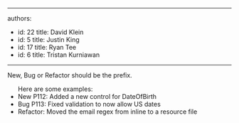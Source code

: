 

---
authors:
  - id: 22
    title: David Klein
  - id: 5
    title: Justin King
  - id: 17
    title: Ryan Tee
  - id: 6
    title: Tristan Kurniawan
---




<span class='intro'> <p>New, Bug or Refactor should be the prefix. </p>
<ul>Here are some examples&#58; <li>New P112&#58; Added a new control for DateOfBirth </li>
<li>Bug P113&#58; Fixed validation to now allow US dates </li>
<li>Refactor&#58; Moved the email regex from inline to a resource file </li></ul> </span>





